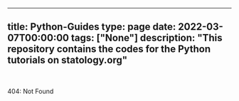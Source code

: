 
---
title: Python-Guides
type: page
date: 2022-03-07T00:00:00
tags: ["None"]
description: "This repository contains the codes for the Python tutorials on statology.org"
---


<br>

404: Not Found